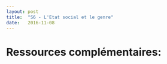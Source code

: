 ```yaml
---
layout: post
title:  "S6 - L'Etat social et le genre"
date:   2016-11-08
---
```

# Ressources complémentaires:
